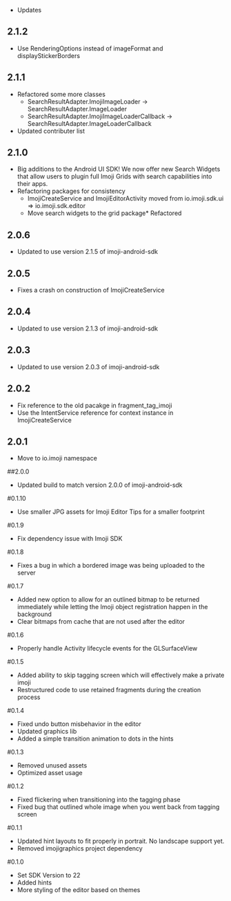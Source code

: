 * Updates

## 2.1.2
* Use RenderingOptions instead of imageFormat and displayStickerBorders

## 2.1.1
* Refactored some more classes
  * SearchResultAdapter.ImojiImageLoader -> SearchResultAdapter.ImageLoader
  * SearchResultAdapter.ImojiImageLoaderCallback -> SearchResultAdapter.ImageLoaderCallback
* Updated contributer list

## 2.1.0
* Big additions to the Android UI SDK! We now offer new Search Widgets that allow users to plugin full Imoji Grids with search capabilities into their apps. 
* Refactoring packages for consistency
  * ImojiCreateService and ImojiEditorActivity moved from io.imoji.sdk.ui => io.imoji.sdk.editor
  * Move search widgets to the grid package* Refactored 

## 2.0.6
* Updated to use version 2.1.5 of imoji-android-sdk 

## 2.0.5
* Fixes a crash on construction of ImojiCreateService

## 2.0.4
* Updated to use version 2.1.3 of imoji-android-sdk 

## 2.0.3
* Updated to use version 2.0.3 of imoji-android-sdk 

## 2.0.2
* Fix reference to the old pacakge in fragment_tag_imoji
* Use the IntentService reference for context instance in ImojiCreateService 

## 2.0.1
* Move to io.imoji namespace

##2.0.0
* Updated build to match version 2.0.0 of imoji-android-sdk

#0.1.10
- Use smaller JPG assets for Imoji Editor Tips for a smaller footprint

#0.1.9
- Fix dependency issue with Imoji SDK

#0.1.8
- Fixes a bug in which a bordered image was being uploaded to the server

#0.1.7
- Added new option to allow for an outlined bitmap to be returned immediately while letting the
  Imoji object registration happen in the background
- Clear bitmaps from cache that are not used after the editor

#0.1.6
- Properly handle Activity lifecycle events for the GLSurfaceView

#0.1.5
- Added ability to skip tagging screen which will effectively make a private imoji
- Restructured code to use retained fragments during the creation process

#0.1.4
- Fixed undo button misbehavior in the editor
- Updated graphics lib
- Added a simple transition animation to dots in the hints

#0.1.3
- Removed unused assets
- Optimized asset usage 

#0.1.2
- Fixed flickering when transitioning into the tagging phase
- Fixed bug that outlined whole image when you went back from tagging screen 

#0.1.1
- Updated hint layouts to fit properly in portrait. No landscape support yet.
- Removed imojigraphics project dependency

#0.1.0
- Set SDK Version to 22
- Added hints
- More styling of the editor based on themes
